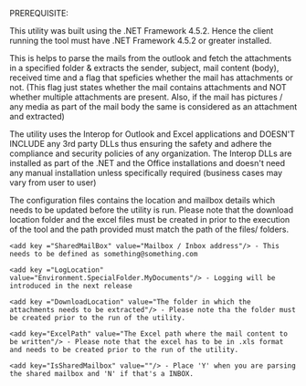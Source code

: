 PREREQUISITE:

This utility was built using the .NET Framework 4.5.2. Hence the client running the tool must have .NET Framework 4.5.2 or greater installed.

This is helps to parse the mails from the outlook and fetch the attachments in a specified folder & extracts the sender, subject, mail content (body), received time and a flag that speficies whether the mail has attachments or not. (This flag just states whether the mail contains attachments and NOT whether multiple attachments are present. Also, if the mail has pictures / any media as part of the mail body the same is considered as an attachment and extracted)

The utility uses the Interop for Outlook and Excel applications and DOESN'T INCLUDE any 3rd party DLLs thus ensuring the safety and adhere the compliance and security policies of any organization. The Interop DLLs are installed as part of the .NET and the Office installations and doesn't need any manual installation unless specifically required (business cases may vary from user to user)

The configuration files contains the location and mailbox details which needs to be updated before the utility is run. Please note that the download location folder and the excel files must be created in prior to the execution of the tool and the path provided must match the path of the files/ folders.

    <add key ="SharedMailBox" value="Mailbox / Inbox address"/> - This needs to be defined as something@something.com
    
    <add key ="LogLocation" value="Environment.SpecialFolder.MyDocuments"/> - Logging will be introduced in the next release
    
    <add key ="DownloadLocation" value="The folder in which the attachments needs to be extracted"/> - Please note tha the folder must be created prior to the run of the utility.
    
    <add key="ExcelPath" value="The Excel path where the mail content to be written"/> - Please note that the excel has to be in .xls format and needs to be created prior to the run of the utility.
    
    <add key="IsSharedMailbox" value=""/> - Place 'Y' when you are parsing the shared mailbox and 'N' if that's a INBOX.
